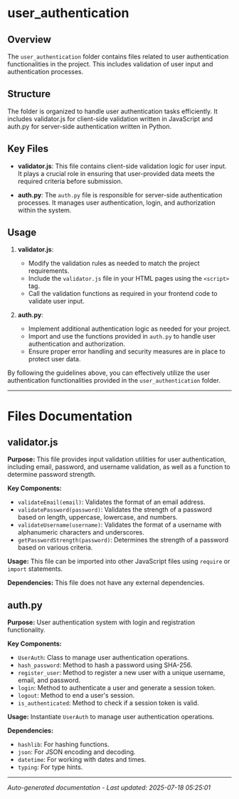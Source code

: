 # user_authentication

## Overview
The `user_authentication` folder contains files related to user authentication functionalities in the project. This includes validation of user input and authentication processes.

## Structure
The folder is organized to handle user authentication tasks efficiently. It includes validator.js for client-side validation written in JavaScript and auth.py for server-side authentication written in Python.

## Key Files
- **validator.js**: This file contains client-side validation logic for user input. It plays a crucial role in ensuring that user-provided data meets the required criteria before submission.
  
- **auth.py**: The `auth.py` file is responsible for server-side authentication processes. It manages user authentication, login, and authorization within the system.

## Usage
1. **validator.js**:
   - Modify the validation rules as needed to match the project requirements.
   - Include the `validator.js` file in your HTML pages using the `<script>` tag.
   - Call the validation functions as required in your frontend code to validate user input.

2. **auth.py**:
   - Implement additional authentication logic as needed for your project.
   - Import and use the functions provided in `auth.py` to handle user authentication and authorization.
   - Ensure proper error handling and security measures are in place to protect user data.

By following the guidelines above, you can effectively utilize the user authentication functionalities provided in the `user_authentication` folder.

---

# Files Documentation

## validator.js

**Purpose:** This file provides input validation utilities for user authentication, including email, password, and username validation, as well as a function to determine password strength.

**Key Components:**
- `validateEmail(email)`: Validates the format of an email address.
- `validatePassword(password)`: Validates the strength of a password based on length, uppercase, lowercase, and numbers.
- `validateUsername(username)`: Validates the format of a username with alphanumeric characters and underscores.
- `getPasswordStrength(password)`: Determines the strength of a password based on various criteria.

**Usage:** This file can be imported into other JavaScript files using `require` or `import` statements.

**Dependencies:** This file does not have any external dependencies.

## auth.py

**Purpose:** User authentication system with login and registration functionality.

**Key Components:**
- `UserAuth`: Class to manage user authentication operations.
- `hash_password`: Method to hash a password using SHA-256.
- `register_user`: Method to register a new user with a unique username, email, and password.
- `login`: Method to authenticate a user and generate a session token.
- `logout`: Method to end a user's session.
- `is_authenticated`: Method to check if a session token is valid.

**Usage:** Instantiate `UserAuth` to manage user authentication operations.

**Dependencies:**
- `hashlib`: For hashing functions.
- `json`: For JSON encoding and decoding.
- `datetime`: For working with dates and times.
- `typing`: For type hints.

---
*Auto-generated documentation - Last updated: 2025-07-18 05:25:01*
